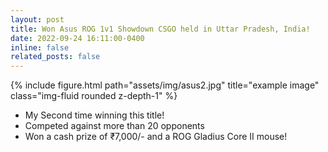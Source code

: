 ```yaml
---
layout: post
title: Won Asus ROG 1v1 Showdown CSGO held in Uttar Pradesh, India!
date: 2022-09-24 16:11:00-0400
inline: false
related_posts: false
---
```


<div class="row">
    <div class="col-sm mt-3 mt-md-0">
        {% include figure.html path="assets/img/asus2.jpg" title="example image" class="img-fluid rounded z-depth-1" %}
    </div>
</div>

- My Second time winning this title!
- Competed against more than 20 opponents
- Won a cash prize of ₹7,000/- and a ROG Gladius Core II mouse!